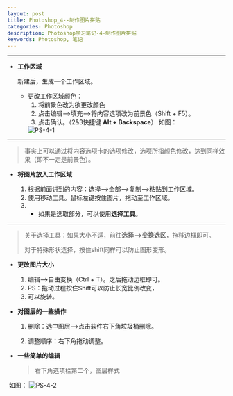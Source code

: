 ```yaml
---
layout: post
title: Photoshop_4--制作图片拼贴
categories: Photoshop
description: Photoshop学习笔记-4-制作图片拼贴
keywords: Photoshop, 笔记
---
```


___

* **工作区域**

  新建后，生成一个工作区域。

  * 更改工作区域颜色：
    1. 将前景色改为欲更改颜色
    2. 点击编辑-->填充-->将内容选项改为前景色（Shift + F5）。
    3. 点击确认。（2&3快捷键 **Alt + Backspace**）
  如图：
    <img src="https://xiaoxin1900.club/images/posts/Photoshop/PS-4-1.png" alt="PS-4-1">

___

> 事实上可以通过将内容选项卡的选项修改，选项所指颜色修改，达到同样效果（即不一定是前景色）。

* **将图片放入工作区域**

  1. 根据前面讲到的内容：选择-->全部-->复制-->粘贴到工作区域。
  2. 使用移动工具。鼠标左键按住图片，拖动至工作区域。
  3. * 如果是选取部分，可以使用**选择工具**。
___
>关于选择工具：如果大小不适，前往**选择-->变换选区**，拖移边框即可。
>
>对于特殊形状选择，按住shift同样可以防止图形变形。
* **更改图片大小**
  1. 编辑-->自由变换（Ctrl + T）。之后拖动边框即可。
  2. PS：拖动过程按住Shift可以防止长宽比例改变，
  3. 可以旋转。

* **对图层的一些操作**

  1. 删除：选中图层-->点击软件右下角垃圾桶删除。

  2. 调整顺序：右下角拖动调整。

* **一些简单的编辑**

  > 右下角选项栏第二个，图层样式

​        如图：
​        <img src="https://xiaoxin1900.club/images/posts/Photoshop/PS-4-2.png" alt="PS-4-2">